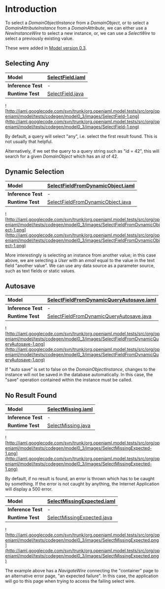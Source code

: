# Introduction #

To select a _DomainObjectInstance_ from a _DomainObject_, or to select a _DomainAttributeInstance_ from a _DomainAttribute_, we can either use a _NewInstanceWire_ to select a new instance, or, we can use a _SelectWire_ to select a previously existing value.

These were added in [Model version 0.3](Model0_3.md).



## Selecting Any ##

| **Model** | [SelectField.iaml](http://iaml.googlecode.com/svn/trunk/org.openiaml.model.tests/src/org/openiaml/model/tests/codegen/SelectField.iaml) |
|:----------|:----------------------------------------------------------------------------------------------------------------------------------------|
| **Inference Test** | - |
| **Runtime Test** | [SelectField.java](http://code.google.com/p/iaml/source/browse/trunk/org.openiaml.model.tests/src/org/openiaml/model/tests/codegen/SelectField.java) |

![http://iaml.googlecode.com/svn/trunk/org.openiaml.model.tests/src/org/openiaml/model/tests/codegen/model0_3/images/SelectField-1.png](http://iaml.googlecode.com/svn/trunk/org.openiaml.model.tests/src/org/openiaml/model/tests/codegen/model0_3/images/SelectField-1.png)

By default, a query will select "any", i.e. select the first result found. This is not usually that helpful.

Alternatively, if we set the query to a query string such as "id = 42", this will search for a given _DomainObject_ which has an _id_ of 42.

## Dynamic Selection ##

| **Model** | [SelectFieldFromDynamicObject.iaml](http://iaml.googlecode.com/svn/trunk/org.openiaml.model.tests/src/org/openiaml/model/tests/codegen/SelectFieldFromDynamicObject.iaml) |
|:----------|:--------------------------------------------------------------------------------------------------------------------------------------------------------------------------|
| **Inference Test** | - |
| **Runtime Test** | [SelectFieldFromDynamicObject.java](http://code.google.com/p/iaml/source/browse/trunk/org.openiaml.model.tests/src/org/openiaml/model/tests/codegen/SelectFieldFromDynamicObject.java) |

![http://iaml.googlecode.com/svn/trunk/org.openiaml.model.tests/src/org/openiaml/model/tests/codegen/model0_3/images/SelectFieldFromDynamicObject-1.png](http://iaml.googlecode.com/svn/trunk/org.openiaml.model.tests/src/org/openiaml/model/tests/codegen/model0_3/images/SelectFieldFromDynamicObject-1.png)

More interestingly is selecting an instance from another value; in this case above, we are selecting a _User_ with an _email_ equal to the value in the text field "another value". We can use any data source as a parameter source, such as text fields or static values.

## Autosave ##

| **Model** | [SelectFieldFromDynamicQueryAutosave.iaml](http://iaml.googlecode.com/svn/trunk/org.openiaml.model.tests/src/org/openiaml/model/tests/codegen/SelectFieldFromDynamicQueryAutosave.iaml) |
|:----------|:----------------------------------------------------------------------------------------------------------------------------------------------------------------------------------------|
| **Inference Test** | - |
| **Runtime Test** | [SelectFieldFromDynamicQueryAutosave.java](http://code.google.com/p/iaml/source/browse/trunk/org.openiaml.model.tests/src/org/openiaml/model/tests/codegen/SelectFieldFromDynamicQueryAutosave.java) |

![http://iaml.googlecode.com/svn/trunk/org.openiaml.model.tests/src/org/openiaml/model/tests/codegen/model0_3/images/SelectFieldFromDynamicQueryAutosave-1.png](http://iaml.googlecode.com/svn/trunk/org.openiaml.model.tests/src/org/openiaml/model/tests/codegen/model0_3/images/SelectFieldFromDynamicQueryAutosave-1.png)

If "auto save" is set to false on the _DomainObjectInstance_, changes to the instance will not be saved in the database automatically. In this case, the "save" operation contained within the instance must be called.

## No Result Found ##

| **Model** | [SelectMissing.iaml](http://iaml.googlecode.com/svn/trunk/org.openiaml.model.tests/src/org/openiaml/model/tests/codegen/SelectMissing.iaml) |
|:----------|:--------------------------------------------------------------------------------------------------------------------------------------------|
| **Inference Test** | - |
| **Runtime Test** | [SelectMissing.java](http://code.google.com/p/iaml/source/browse/trunk/org.openiaml.model.tests/src/org/openiaml/model/tests/codegen/SelectMissing.java) |

![http://iaml.googlecode.com/svn/trunk/org.openiaml.model.tests/src/org/openiaml/model/tests/codegen/model0_3/images/SelectMissingExpected-1.png](http://iaml.googlecode.com/svn/trunk/org.openiaml.model.tests/src/org/openiaml/model/tests/codegen/model0_3/images/SelectMissingExpected-1.png)

By default, if no result is found, an error is thrown which has to be caught by something. If the error is not caught by anything, the Internet Application will display a 500 error.

| **Model** | [SelectMissingExpected.iaml](http://iaml.googlecode.com/svn/trunk/org.openiaml.model.tests/src/org/openiaml/model/tests/codegen/SelectMissingExpected.iaml) |
|:----------|:------------------------------------------------------------------------------------------------------------------------------------------------------------|
| **Inference Test** | - |
| **Runtime Test** | [SelectMissingExpected.java](http://code.google.com/p/iaml/source/browse/trunk/org.openiaml.model.tests/src/org/openiaml/model/tests/codegen/SelectMissingExpected.java) |

![http://iaml.googlecode.com/svn/trunk/org.openiaml.model.tests/src/org/openiaml/model/tests/codegen/model0_3/images/SelectMissingExpected.png](http://iaml.googlecode.com/svn/trunk/org.openiaml.model.tests/src/org/openiaml/model/tests/codegen/model0_3/images/SelectMissingExpected.png)

The example above has a _NavigateWire_ connecting the "container" page to an alternative error page, "an expected failure". In this case, the application will go to this page when trying to access the failing select wire.
